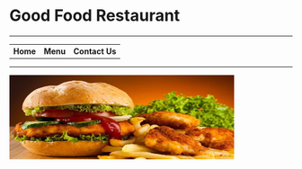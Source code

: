 <!DOCTYPE html>
<html>
	<head>
		<title> Home Page </title>
	</head>
	<body>
		<h1> Good Food Restaurant </h1>
		<hr>
		<table border="0" width="30%">
			<tr>
				<th> Home </th>
				<th> Menu </th>
				<th> Contact Us </th>
			</tr>
		</table>
		<hr>
		<img src="\homepagepic.jpg" alt="Home Page Picture" style="width: 400px;height: 150px"/>
	</body>
</html>
